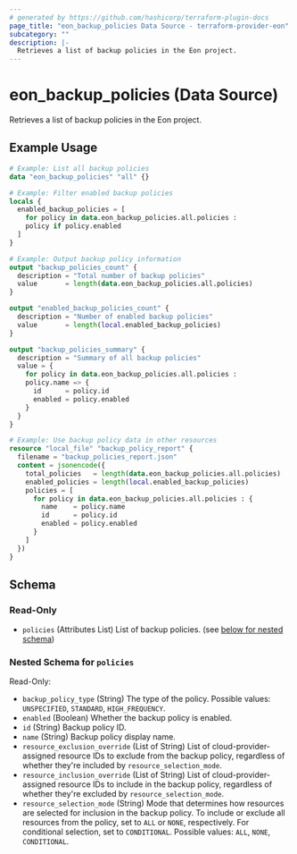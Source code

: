 ```yaml
---
# generated by https://github.com/hashicorp/terraform-plugin-docs
page_title: "eon_backup_policies Data Source - terraform-provider-eon"
subcategory: ""
description: |-
  Retrieves a list of backup policies in the Eon project.
---
```


# eon_backup_policies (Data Source)

Retrieves a list of backup policies in the Eon project.

## Example Usage

```terraform
# Example: List all backup policies
data "eon_backup_policies" "all" {}

# Example: Filter enabled backup policies
locals {
  enabled_backup_policies = [
    for policy in data.eon_backup_policies.all.policies :
    policy if policy.enabled
  ]
}

# Example: Output backup policy information
output "backup_policies_count" {
  description = "Total number of backup policies"
  value       = length(data.eon_backup_policies.all.policies)
}

output "enabled_backup_policies_count" {
  description = "Number of enabled backup policies"
  value       = length(local.enabled_backup_policies)
}

output "backup_policies_summary" {
  description = "Summary of all backup policies"
  value = {
    for policy in data.eon_backup_policies.all.policies :
    policy.name => {
      id      = policy.id
      enabled = policy.enabled
    }
  }
}

# Example: Use backup policy data in other resources
resource "local_file" "backup_policy_report" {
  filename = "backup_policies_report.json"
  content = jsonencode({
    total_policies   = length(data.eon_backup_policies.all.policies)
    enabled_policies = length(local.enabled_backup_policies)
    policies = [
      for policy in data.eon_backup_policies.all.policies : {
        name    = policy.name
        id      = policy.id
        enabled = policy.enabled
      }
    ]
  })
}
```

<!-- schema generated by tfplugindocs -->
## Schema

### Read-Only

- `policies` (Attributes List) List of backup policies. (see [below for nested schema](#nestedatt--policies))

<a id="nestedatt--policies"></a>
### Nested Schema for `policies`

Read-Only:

- `backup_policy_type` (String) The type of the policy. Possible values: `UNSPECIFIED`, `STANDARD`, `HIGH_FREQUENCY`.
- `enabled` (Boolean) Whether the backup policy is enabled.
- `id` (String) Backup policy ID.
- `name` (String) Backup policy display name.
- `resource_exclusion_override` (List of String) List of cloud-provider-assigned resource IDs to exclude from the backup policy, regardless of whether they're included by `resource_selection_mode`.
- `resource_inclusion_override` (List of String) List of cloud-provider-assigned resource IDs to include in the backup policy, regardless of whether they're excluded by `resource_selection_mode`.
- `resource_selection_mode` (String) Mode that determines how resources are selected for inclusion in the backup policy. To include or exclude all resources from the policy, set to `ALL` or `NONE`, respectively. For conditional selection, set to `CONDITIONAL`. Possible values: `ALL`, `NONE`, `CONDITIONAL`.
